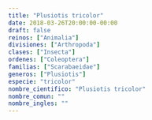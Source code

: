 ```yaml
---
title: "Plusiotis tricolor"
date: 2018-03-26T20:00:00-00:00
draft: false
reinos: ["Animalia"]
divisiones: ["Arthropoda"]
clases: ["Insecta"]
ordenes: ["Coleoptera"]
familias: ["Scarabaeidae"]
generos: ["Plusiotis"]
especie: "tricolor"
nombre_cientifico: "Plusiotis tricolor"
nombre_comun: ""
nombre_ingles: ""
---
```

